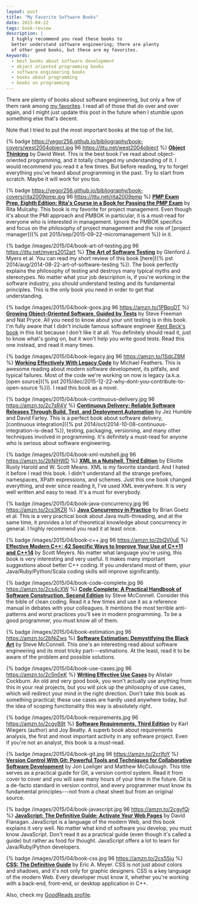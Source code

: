 ```yaml
---
layout: post
title: "My Favorite Software Books"
date: 2015-04-22
tags: book-review
description: |
  I highly recommend you read these books to
  better understand software engineering; there are plenty
  of other good books, but these are my favorites.
keywords:
  - best books about software development
  - object oriented programming books
  - software engineering books
  - books about programming
  - books on programming
---
```


There are plenty of books about software engineering, but only a few of them rank
among
[my favorites](http://astore.amazon.com/yegor256com-20). I read all of those that do over and over again, and I might
just update this post in the future when I stumble upon something else that's decent.

<!--more-->

Note that I tried to put the most important books at the top of the list.

{% badge https://yegor256.github.io/bibliography/book-covers/west2004object.jpg 96 https://jttu.net/west2004object %}
[**Object Thinking**](https://jttu.net/west2004object)
by David West.
This is the best book I've read about object-oriented
programming, and it totally changed my understanding of it. I would
recommend you read it a few times. But before reading, try to forget everything
you've heard about programming in the past. Try to start from scratch. Maybe it will
work for you too.

{% badge https://yegor256.github.io/bibliography/book-covers/rita2009pmp.jpg 96 https://jttu.net/rita2009pmp %}
[**PMP Exam Prep, Eighth Edition: Rita's Course in a Book for Passing the PMP Exam**](https://jttu.net/rita2009pmp)
by Rita Mulcahy.
This book is my favorite for project management. Even though it's about the
PMI approach and PMBOK in particular, it is a must-read for everyone who
is interested in management. Ignore the PMBOK specifics and focus on
the philosophy of project management and the role of
[project manager]({% pst 2015/sep/2015-09-22-micromanagement %}) in it.

{% badge /images/2015/04/book-art-of-testing.jpg 96 https://jttu.net/myers2012art %}
[**The Art of Software Testing**](https://jttu.net/myers2012art)
by Glenford J. Myers et al.
You can read my short review of this book [here]({% pst 2014/aug/2014-08-22-art-of-software-testing %}).
The book perfectly explains the philosophy of testing and destroys
many typical myths and stereotypes. No matter what your job description is,
if you're working in the software industry, you should understand testing
and its fundamental principles. This is the only book you need in order to
get that understanding.

{% badge /images/2015/04/book-goos.jpg 96 https://amzn.to/1PBpoDT %}
[**Growing Object-Oriented Software, Guided by Tests**](https://amzn.to/1PBpoDT)
by Steve Freeman and Nat Pryce.
All you need to know about your unit testing is in this book. I'm fully aware
that I didn't include famous software engineer
[Kent Beck's book](https://amzn.to/1Y3pE7g)
in this list because I don't like it at all. You definitely should read
it, just to know what's going on, but it won't help you write good tests.
Read this one instead, and read it many times.

{% badge /images/2015/04/book-legacy.jpg 96 https://amzn.to/1SdcZ8M %}
[**Working Effectively With Legacy Code**](https://amzn.to/1SdcZ8M)
by Michael Feathers.
This is awesome reading about modern software development, its pitfalls, and
typical failures. Most of the code we're working on now is legacy
(a.k.a. [open source]({% pst 2015/dec/2015-12-22-why-dont-you-contribute-to-open-source %})).
I read this book as a novel.

{% badge /images/2015/04/book-continuous-delivery.jpg 96 https://amzn.to/2c7sR4V %}
[**Continuous Delivery: Reliable Software Releases Through Build, Test, and Deployment Automation**](https://amzn.to/2c7sR4V)
by Jez Humble and David Farley.
This is a perfect book about software delivery,
[continuous integration]({% pst 2014/oct/2014-10-08-continuous-integration-is-dead %}),
testing, packaging, versioning, and many other techniques involved in programming.
It's definitely a must-read for anyone who is serious about software engineering.

{% badge /images/2015/04/book-xml-nutshell.jpg 96 https://amzn.to/2bNiHWD %}
[**XML in a Nutshell, Third Edition**](https://amzn.to/2bNiHWD)
by Elliotte Rusty Harold and W. Scott Means.
XML is my favorite standard. And I hated it before I read this book. I didn't
understand all the strange prefixes, namespaces, XPath expressions, and
schemes. Just this one book changed everything, and ever since reading it, I've used XML
everywhere. It is very well written and easy to read. It's a must for everybody.

{% badge /images/2015/04/book-java-concurrency.jpg 96 https://amzn.to/2cs3KZR %}
[**Java Concurrency in Practice**](https://amzn.to/2cs3KZR)
by Brian Goetz et al.
This is a very practical book about Java multi-threading, and at the same time,
it provides a lot of theoretical knowledge about concurrency in general. I highly
recommend you read it at least once.

{% badge /images/2015/04/book-c++.jpg 96 https://amzn.to/2bQV0uE %}
[**Effective Modern C++: 42 Specific Ways to Improve Your Use of C++11 and C++14**](https://amzn.to/2bQV0uE)
by Scott Meyers.
No matter what language you're using, this book is very interesting and
very useful. It makes many important suggestions about better C++ coding. If
you understand most of them, your Java/Ruby/Python/Scala coding skills will
improve significantly.

{% badge /images/2015/04/book-code-complete.jpg 96 https://amzn.to/2cs4cXW %}
[**Code Complete: A Practical Handbook of Software Construction, Second Edition**](https://amzn.to/2cs4cXW)
by Steve McConnell.
Consider this the bible of clean coding. Read it a few times and use it as a reference
manual in debates with your colleagues. It mentions the most terrible anti-patterns
and worst practices you'll see in modern programming. To be a good programmer,
you must know all of them.

{% badge /images/2015/04/book-estimation.jpg 96 https://amzn.to/2bNiZws %}
[**Software Estimation: Demystifying the Black Art**](https://amzn.to/2bNiZws)
by Steve McConnell.
This one's an interesting read about software engineering and its most tricky part---estimations.
At the least, read it to be aware of the problem and possible solutions.

{% badge /images/2015/04/book-use-cases.jpg 96 https://amzn.to/2c5n0eK %}
[**Writing Effective Use Cases**](https://amzn.to/2c5n0eK)
by Alistair Cockburn.
An old and very good book, you won't actually use anything from this in your
real projects, but you will pick up the philosophy of use cases, which will
redirect your mind in the right direction. Don't take this book as something
practical; these use cases are hardly used anywhere today, but the idea of
scoping functionality this way is absolutely right.

{% badge /images/2015/04/book-requirements.jpg 96 https://amzn.to/2cgyB9t %}
[**Software Requirements, Third Edition**](https://amzn.to/2cgyB9t)
by Karl Wiegers (author) and Joy Beatty.
A superb book about requirements analysis, the first and most important
activity in any software project. Even if you're not an analyst, this book
is a must-read.

{% badge /images/2015/04/book-git.jpg 96 https://amzn.to/2crIfoY %}
[**Version Control With Git: Powerful Tools and Techniques for Collaborative Software Development**](https://amzn.to/2crIfoY)
by Jon Loeliger and Matthew McCullough.
This title serves as a practical guide for Git, a version control system. Read it from
cover to cover and you will save many hours of your time in the future.
Git is a de-facto standard in version control, and every programmer must
know its fundamental principles---not from a cheat sheet but from an original source.

{% badge /images/2015/04/book-javascript.jpg 96 https://amzn.to/2cgyfQj %}
[**JavaScript: The Definitive Guide: Activate Your Web Pages**](https://amzn.to/2cgyfQj)
by David Flanagan.
JavaScript is a language of the modern Web, and this book explains it very well.
No matter what kind of software you develop, you must know JavaScript. Don't read
it as a practical guide (even though it's called a guide) but rather as
food for thought. JavaScript offers a lot to learn for Java/Ruby/Python developers.

{% badge /images/2015/04/book-css.jpg 96 https://amzn.to/2cs55ju %}
[**CSS: The Definitive Guide**](https://amzn.to/2cs55ju)
by Eric A. Meyer.
CSS is not just about colors and shadows, and it's not only for graphic designers.
CSS is a key language of the modern Web. Every developer must know it, whether
you're working with a back-end, front-end, or desktop application in C++.

Also, check my [GoodReads profile](https://www.goodreads.com/user/show/54072702-yegor-bugayenko).
